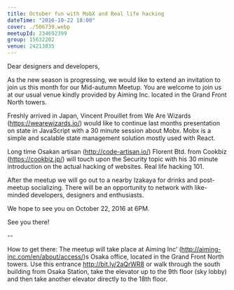 ```yaml
---
title: October fun with MobX and Real life hacking
dateTime: "2016-10-22 18:00"
cover: ./506739.webp
meetupId: 234692399
group: 15632202
venue: 24213835
---
```


Dear designers and developers,

As the new season is progressing, we would like to extend an invitation to join us this month for our Mid-autumn Meetup. You are welcome to join us at our usual venue kindly provided by Aiming Inc. located in the Grand Front North towers.

Freshly arrived in Japan, Vincent Prouillet from We Are Wizards (https://wearewizards.io/) would like to continue last months presentation on state in JavaScript with a 30 minute session about Mobx. Mobx is a simple and scalable state management solution mostly used with React.

Long time Osakan artisan (http://code-artisan.io/) Florent Btd. from Cookbiz (https://cookbiz.jp/) will touch upon the Security topic with his 30 minute introduction on the actual hacking of websites. Real life hacking 101.

After the meetup we will go out to a nearby Izakaya for drinks and post-meetup socializing. There will be an opportunity to network with like-minded developers, designers and enthusiasts.

We hope to see you on October 22, 2016 at 6PM.

See you there!

--

How to get there: The meetup will take place at Aiming Inc’ (http://aiming-inc.com/en/about/access/)s Osaka office, located in the Grand Front North towers. Use this entrance http://bit.ly/2aQrWR8 or walk through the south building from Osaka Station, take the elevator up to the 9th floor (sky lobby) and then take another elevator directly to the 18th floor.
